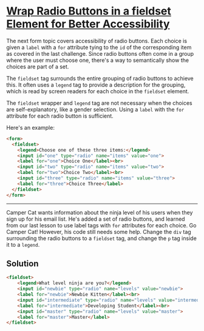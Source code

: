 # [Wrap Radio Buttons in a fieldset Element for Better Accessibility](https://learn.freecodecamp.org/responsive-web-design/applied-accessibility/wrap-radio-buttons-in-a-fieldset-element-for-better-accessibility)

The next form topic covers accessibility of radio buttons. Each choice is given a `label` with a `for` attribute tying to the `id` of the corresponding item as covered in the last challenge. Since radio buttons often come in a group where the user must choose one, there's a way to semantically show the choices are part of a set.

The `fieldset` tag surrounds the entire grouping of radio buttons to achieve this. It often uses a `legend` tag to provide a description for the grouping, which is read by screen readers for each choice in the `fieldset` element.

The `fieldset` wrapper and `legend` tag are not necessary when the choices are self-explanatory, like a gender selection. Using a `label` with the `for` attribute for each radio button is sufficient.

Here's an example:

```html
<form>
  <fieldset>
    <legend>Choose one of these three items:</legend>
    <input id="one" type="radio" name="items" value="one">
    <label for="one">Choice One</label><br>
    <input id="two" type="radio" name="items" value="two">
    <label for="two">Choice Two</label><br>
    <input id="three" type="radio" name="items" value="three">
    <label for="three">Choice Three</label>
  </fieldset>
</form>
```

---

Camper Cat wants information about the ninja level of his users when they sign up for his email list. He's added a set of radio buttons, and learned from our last lesson to use label tags with `for` attributes for each choice. Go Camper Cat! However, his code still needs some help. Change the `div` tag surrounding the radio buttons to a `fieldset` tag, and change the `p` tag inside it to a `legend`.

## Solution

```html
<fieldset>
    <legend>What level ninja are you?</legend>
    <input id="newbie" type="radio" name="levels" value="newbie">
    <label for="newbie">Newbie Kitten</label><br>
    <input id="intermediate" type="radio" name="levels" value="intermediate">
    <label for="intermediate">Developing Student</label><br>
    <input id="master" type="radio" name="levels" value="master">
    <label for="master">Master</label>
</fieldset>
```